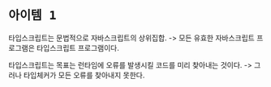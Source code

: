 # `아이템 1`

타입스크립트는 문법적으로 자바스크립트의 상위집합.
-> 모든 유효한 자바스크립트 프로그램은 타입스크립트 프로그램이다.

타입스크립트는 목표는 런타임에 오류를 발생시킬 코드를 미리 찾아내는 것이다.
-> 그러나 타입체커가 모든 오류를 찾아내지 못한다.

```

```

